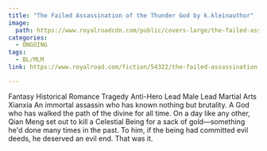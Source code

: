 ```yaml
---
title: "The Failed Assassination of the Thunder God by k.kleinauthor"
image:
  path: https://www.royalroadcdn.com/public/covers-large/the-failed-assassination-of-the-thunder-god-aabaf1ujgbe.jpg
categories:
  - ONGOING
tags:
  - BL/MLM
link: https://www.royalroad.com/fiction/54322/the-failed-assassination-of-the-thunder-god

---
```

Fantasy Historical Romance Tragedy Anti-Hero Lead Male Lead Martial Arts Xianxia
An immortal assassin who has known nothing but brutality. 
A God who has walked the path of the divine for all time. 
On a day like any other, Qian Meng set out to kill a Celestial Being for a sack of gold—something he'd done many times in the past. To him, if the being had committed evil deeds, he deserved an evil end. That was it. 

